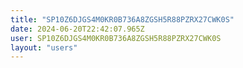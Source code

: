 ```yaml
---
title: "SP10Z6DJGS4M0KR0B736A8ZGSH5R88PZRX27CWK0S"
date: 2024-06-20T22:42:07.965Z
user: SP10Z6DJGS4M0KR0B736A8ZGSH5R88PZRX27CWK0S
layout: "users"
---
```

    